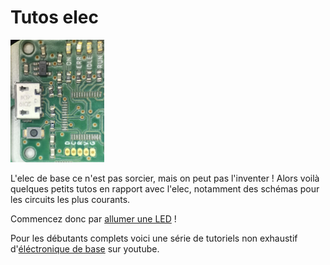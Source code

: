 # Tutos elec
<p><img src="../../images/bino_carte.jpg" width=150  /></p>


L'elec de base ce n'est pas sorcier, mais on peut pas l'inventer ! Alors voilà quelques petits tutos en rapport avec l'elec, notamment des schémas pour les circuits les plus courants.

Commencez donc par [allumer une LED](led.md) !


Pour les débutants complets voici une série de tutoriels non exhaustif d'[éléctronique de base](https://www.youtube.com/playlist?list=PLu-QLFNiuxva1LY5CyBa7UJBZkIh5bi_G) sur youtube. 

